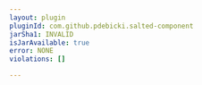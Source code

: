 ```yaml
---
layout: plugin
pluginId: com.github.pdebicki.salted-component
jarSha1: INVALID
isJarAvailable: true
error: NONE
violations: []

---
```


